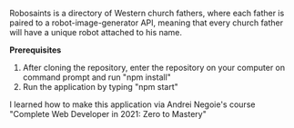 Robosaints is a directory of Western church fathers, where each father is paired to a robot-image-generator API, meaning that every church father will have a unique robot attached to his name. 

**Prerequisites**
1. After cloning the repository, enter the repository on your computer on command prompt and run "npm install"
2. Run the application by typing "npm start"

I learned how to make this application via Andrei Negoie's course "Complete Web Developer in 2021: Zero to Mastery"
